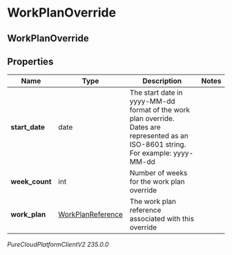 # WorkPlanOverride

## WorkPlanOverride

## Properties

|Name | Type | Description | Notes|
|------------ | ------------- | ------------- | -------------|
| **start_date** | date | The start date in yyyy-MM-dd format of the work plan override. Dates are represented as an ISO-8601 string. For example: yyyy-MM-dd | |
| **week_count** | int | Number of weeks for the work plan override | |
| **work_plan** | [WorkPlanReference](WorkPlanReference) | The work plan reference associated with this override | |



_PureCloudPlatformClientV2 235.0.0_
